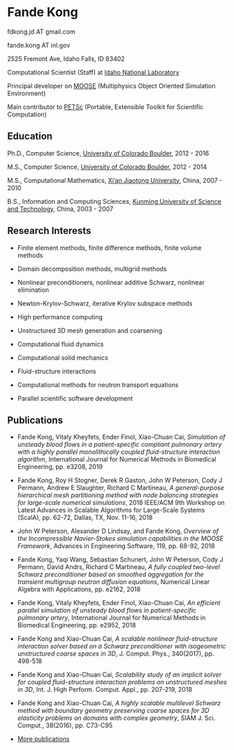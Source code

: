 Fande Kong
==============

fdkong.jd AT gmail.com

fande.kong AT inl.gov

2525 Fremont Ave, Idaho Falls, ID 83402

Computational Scientist (Staff) at [Idaho National Laboratory](https://inl.gov)

Principal developer on [MOOSE](https://www.mooseframework.org) (Multiphysics Object Oriented Simulation Environment)

Main contributor to [PETSc](https://www.mcs.anl.gov/petsc/) (Portable, Extensible Toolkit for Scientific Computation)

Education
-----------

Ph.D., Computer Science, [University of Colorado Boulder](https://www.colorado.edu/cs/), 2012 - 2016

M.S.,  Computer Science, [University of Colorado Boulder](https://www.colorado.edu/cs/), 2012 - 2014

M.S.,  Computational Mathematics, [Xi’an Jiaotong University](http://men.xjtu.edu.cn), China, 2007 - 2010

B.S., Information and Computing Sciences, [Kunming University of Science and Technology](http://english.kmust.edu.cn), China, 2003 - 2007

Research Interests
--------------------

* Finite element methods, finite difference methods, finite volume methods

* Domain decomposition methods, multigrid methods

* Nonlinear preconditioners, nonlinear additive Schwarz, nonlinear elimination

* Newton-Krylov-Schwarz, iterative Krylov subspace methods

* High performance computing

* Unstructured 3D mesh generation and coarsening

* Computational fluid dynamics

* Computational solid mechanics

* Fluid-structure interactions

* Computational methods for neutron transport equations

* Parallel scientific software development

Publications
---------------

* Fande Kong, Vitaly Kheyfets, Ender Finol, Xiao-Chuan Cai, _Simulation of unsteady blood flows in a
patient-specific compliant pulmonary artery with a highly parallel monolithically coupled fluid-structure
interaction algorithm_, International Journal for Numerical Methods in Biomedical Engineering, pp.
e3208, 2019

* Fande Kong, Roy H Stogner, Derek R Gaston, John W Peterson, Cody J Permann, Andrew E Slaughter,
Richard C Martineau, _A general-purpose hierarchical mesh partitioning method with node balancing
strategies for large-scale numerical simulations_, 2018 IEEE/ACM 9th Workshop on Latest Advances in
Scalable Algorithms for Large-Scale Systems (ScalA), pp. 62-72, Dallas, TX, Nov. 11-16, 2018

* John W Peterson, Alexander D Lindsay, and Fande Kong, _Overview of the Incompressible Navier-Stokes
simulation capabilities in the MOOSE Framework_, Advances in Engineering Software, 119, pp. 68-92,
2018

* Fande Kong, Yaqi Wang, Sebastian Schunert, John W Peterson, Cody J Permann, David Andrs, Richard
C Martineau, _A fully coupled two-level Schwarz preconditioner based on smoothed aggregation for the
transient multigroup neutron diffusion equations_, Numerical Linear Algebra with Applications, pp. e2162, 2018

* Fande Kong, Vitaly Kheyfets, Ender Finol, Xiao-Chuan Cai, _An efficient parallel simulation of unsteady
blood flows in patient-specific pulmonary artery_, International Journal for Numerical Methods in Biomedical
Engineering, pp. e2952, 2018

* Fande Kong and Xiao-Chuan Cai, _A scalable nonlinear fluid-structure interaction solver based on a
Schwarz preconditioner with isogeometric unstructured coarse spaces in 3D_, J. Comput. Phys., 340(2017),
pp. 498-518

* Fande Kong and Xiao-Chuan Cai, _Scalability study of an implicit solver for coupled fluid-structure interaction
problems on unstructured meshes in 3D_, Int. J. High Perform. Comput. Appl., pp. 207-219, 2018

* Fande Kong and Xiao-Chuan Cai, _A highly scalable multilevel Schwarz method with boundary geometry
preserving coarse spaces for 3D elasticity problems on domains with complex geometry_, SIAM J. Sci.
Comput., 38(2016), pp. C73-C95

* [More publications](https://scholar.google.com/citations?user=rd9UZlMAAAAJ&hl=en)
